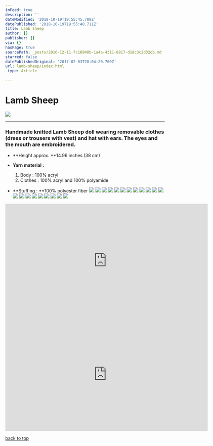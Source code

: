 ```yaml
---
inFeed: true
description: ''
dateModified: '2018-10-19T19:55:45.789Z'
datePublished: '2018-10-19T19:55:48.711Z'
title: Lamb Sheep
author: []
publisher: {}
via: {}
hasPage: true
sourcePath: _posts/2016-12-11-7c18940b-1a4a-4311-8817-d18c3c2d32db.md
starred: false
datePublishedOriginal: '2017-02-03T20:04:20.760Z'
url: lamb-sheep/index.html
_type: Article

---
```

# Lamb Sheep
![](https://the-grid-user-content.s3-us-west-2.amazonaws.com/344707d0-8711-47ed-8d72-61721aa3fec5.jpg)

---

### Handmade knitted **Lamb Sheep** doll wearing removable clothes (dress or trousers with vest) and hat with ears. The eyes and the mouth are embroidered.

* **Height approx. **14.96 inches (38 cm)
* **Yarn material :**
  1. Body : 100% acryl
  2. Clothes : 100% acryl and 100% polyamide

* **Stuffing : **100% polyester fiber
![](https://the-grid-user-content.s3-us-west-2.amazonaws.com/268547d8-df3b-446e-b2d4-020f81acc739.jpg)
![](https://the-grid-user-content.s3-us-west-2.amazonaws.com/fd688d0d-2043-4abe-914e-be233803fbb1.jpg)
![](https://the-grid-user-content.s3-us-west-2.amazonaws.com/c0cfd521-19e0-4a46-8d87-5e818085b213.jpg)
![](https://the-grid-user-content.s3-us-west-2.amazonaws.com/b7e18477-57b8-4b8a-9b98-381250d9b066.jpg)
![](https://the-grid-user-content.s3-us-west-2.amazonaws.com/43e058b2-dabe-44ea-a443-4e5822cadbc9.jpg)
![](https://the-grid-user-content.s3-us-west-2.amazonaws.com/e10a7614-b771-49e9-9c34-c3bab6e67673.jpg)
![](https://the-grid-user-content.s3-us-west-2.amazonaws.com/cc6972c6-c270-4173-b33d-e8cc6f63bd7a.jpg)
![](https://the-grid-user-content.s3-us-west-2.amazonaws.com/5e3661e5-b347-40af-aeba-cc7c2f233ff2.jpg)
![](https://the-grid-user-content.s3-us-west-2.amazonaws.com/3f24acf3-2d4f-4678-95ba-5dd747c40355.jpg)
![](https://the-grid-user-content.s3-us-west-2.amazonaws.com/178ae4b8-3f5d-455e-949e-47400fd2293f.jpg)
![](https://the-grid-user-content.s3-us-west-2.amazonaws.com/7c96f294-0f5f-4f4c-a4c6-f503b17433a1.jpg)
![](https://the-grid-user-content.s3-us-west-2.amazonaws.com/fcc8c1c6-a87e-4adc-862a-419c50ed10a2.jpg)
![](https://the-grid-user-content.s3-us-west-2.amazonaws.com/ff665d7b-e21d-44f7-9966-da83b89ebdcb.jpg)
![](https://the-grid-user-content.s3-us-west-2.amazonaws.com/28c17036-72e4-4343-9768-6b29a3cb5936.jpg)
![](https://the-grid-user-content.s3-us-west-2.amazonaws.com/fce05e78-1841-4ec0-88c0-cd5d256fc858.jpg)
![](https://the-grid-user-content.s3-us-west-2.amazonaws.com/5f6423a0-1e9b-4fab-b8d6-eb180041fe2d.jpg)
![](https://the-grid-user-content.s3-us-west-2.amazonaws.com/c17cda02-b577-4c7c-90f1-580784a84f94.jpg)
![](https://the-grid-user-content.s3-us-west-2.amazonaws.com/0a4b4e39-18fa-4d35-94ba-942673d4fbc1.jpg)
![](https://the-grid-user-content.s3-us-west-2.amazonaws.com/908d7c8a-cd1c-41f0-ac89-6d9998dc6cb2.jpg)
![](https://the-grid-user-content.s3-us-west-2.amazonaws.com/f3219386-d1e2-414f-9b91-b7c4431b8446.jpg)
![](https://the-grid-user-content.s3-us-west-2.amazonaws.com/d00681d4-bfd1-430b-9ffc-7d3b789741b3.jpg)

<iframe src="https://cdn.embedly.com/widgets/media.html?src=https%3A%2F%2Fwww.youtube.com%2Fembed%2FGF6srBYEaCo%3Ffeature%3Doembed&amp;url=http%3A%2F%2Fwww.youtube.com%2Fwatch%3Fv%3DGF6srBYEaCo&amp;image=https%3A%2F%2Fi.ytimg.com%2Fvi%2FGF6srBYEaCo%2Fhqdefault.jpg&amp;key=a715cf41cc93453ca338d350cd26f87b&amp;type=text%2Fhtml&amp;schema=youtube" width="640" height="360" scrolling="no" frameborder="0" allowfullscreen="" style=""></iframe>

<iframe src="https://cdn.embedly.com/widgets/media.html?src=https%3A%2F%2Fwww.youtube.com%2Fembed%2F5uyvxIWExFA%3Ffeature%3Doembed&amp;url=http%3A%2F%2Fwww.youtube.com%2Fwatch%3Fv%3D5uyvxIWExFA&amp;image=https%3A%2F%2Fi.ytimg.com%2Fvi%2F5uyvxIWExFA%2Fhqdefault.jpg&amp;key=a715cf41cc93453ca338d350cd26f87b&amp;type=text%2Fhtml&amp;schema=youtube" width="640" height="360" scrolling="no" frameborder="0" allowfullscreen="" style=""></iframe>

[back to top][0]

[0]: https://thegrid.ai/lgsignd/lamb-sheep/